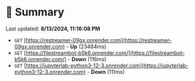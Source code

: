 # 📖 Summary
Last updated: **8/13/2024, 11:16:08 PM**

- `GET` [https://restreamer-09gx.onrender.com](https://restreamer-09gx.onrender.com) - **Up** (23484ms)
- `GET` [https://filestreambot-b5k6.onrender.com/](https://filestreambot-b5k6.onrender.com/) - **Down** (116ms)
- `GET` [https://jupyterlab-python3-12-3.onrender.com](https://jupyterlab-python3-12-3.onrender.com) - **Down** (111ms)
